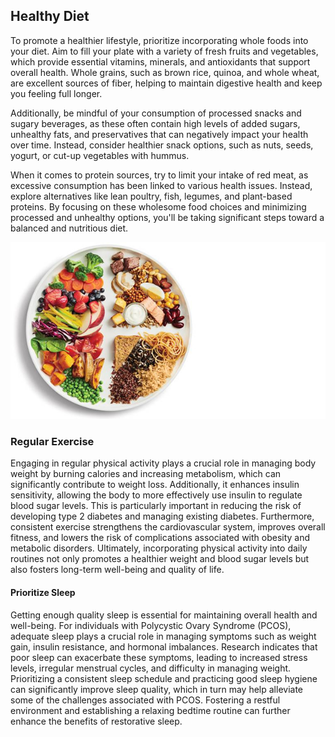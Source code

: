 ## Healthy Diet

To promote a healthier lifestyle, prioritize incorporating whole foods into your diet. Aim to fill your plate with a variety of fresh fruits and vegetables, which provide essential vitamins, minerals, and antioxidants that support overall health. Whole grains, such as brown rice, quinoa, and whole wheat, are excellent sources of fiber, helping to maintain digestive health and keep you feeling full longer.

Additionally, be mindful of your consumption of processed snacks and sugary beverages, as these often contain high levels of added sugars, unhealthy fats, and preservatives that can negatively impact your health over time. Instead, consider healthier snack options, such as nuts, seeds, yogurt, or cut-up vegetables with hummus.

When it comes to protein sources, try to limit your intake of red meat, as excessive consumption has been linked to various health issues. Instead, explore alternatives like lean poultry, fish, legumes, and plant-based proteins. By focusing on these wholesome food choices and minimizing processed and unhealthy options, you'll be taking significant steps toward a balanced and nutritious diet.

![PCOS Tips](image.png)

### Regular Exercise

Engaging in regular physical activity plays a crucial role in managing body weight by burning calories and increasing metabolism, which can significantly contribute to weight loss. Additionally, it enhances insulin sensitivity, allowing the body to more effectively use insulin to regulate blood sugar levels. This is particularly important in reducing the risk of developing type 2 diabetes and managing existing diabetes. Furthermore, consistent exercise strengthens the cardiovascular system, improves overall fitness, and lowers the risk of complications associated with obesity and metabolic disorders. Ultimately, incorporating physical activity into daily routines not only promotes a healthier weight and blood sugar levels but also fosters long-term well-being and quality of life.

#### Prioritize Sleep

Getting enough quality sleep is essential for maintaining overall health and well-being. For individuals with Polycystic Ovary Syndrome (PCOS), adequate sleep plays a crucial role in managing symptoms such as weight gain, insulin resistance, and hormonal imbalances. Research indicates that poor sleep can exacerbate these symptoms, leading to increased stress levels, irregular menstrual cycles, and difficulty in managing weight. Prioritizing a consistent sleep schedule and practicing good sleep hygiene can significantly improve sleep quality, which in turn may help alleviate some of the challenges associated with PCOS. Fostering a restful environment and establishing a relaxing bedtime routine can further enhance the benefits of restorative sleep.

